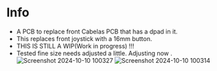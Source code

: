 # Info 
- A PCB to replace front Cabelas PCB that has a dpad in it.
- This replaces front joystick with a 16mm button.
- THIS IS STILL A WIP(Work in progress) !!!
- Tested fine size needs adjusted a little. Adjusting now .
![Screenshot 2024-10-10 100327](https://github.com/user-attachments/assets/5b8bd638-95db-4824-a4b0-ad15d8a31211)
![Screenshot 2024-10-10 100314](https://github.com/user-attachments/assets/69a716bc-a11e-464d-bdd5-f60c0b236f70)
